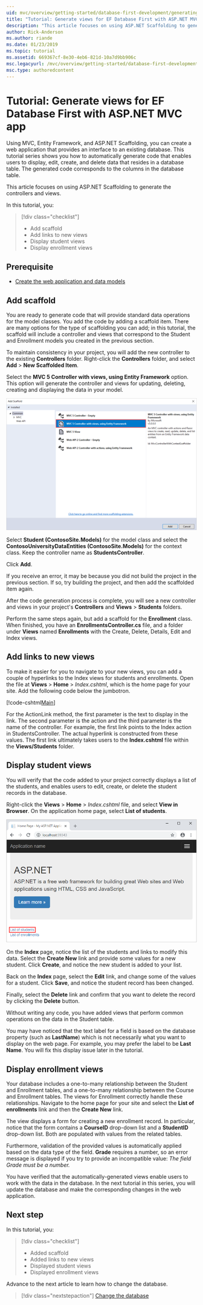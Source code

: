 ```yaml
---
uid: mvc/overview/getting-started/database-first-development/generating-views
title: "Tutorial: Generate views for EF Database First with ASP.NET MVC app"
description: "This article focuses on using ASP.NET Scaffolding to generate the controllers and views."
author: Rick-Anderson
ms.author: riande
ms.date: 01/23/2019
ms.topic: tutorial
ms.assetid: 669367cf-8e30-4eb6-821d-10a7d9bb906c
msc.legacyurl: /mvc/overview/getting-started/database-first-development/generating-views
msc.type: authoredcontent
---
```


# Tutorial: Generate views for EF Database First with ASP.NET MVC app

Using MVC, Entity Framework, and ASP.NET Scaffolding, you can create a web application that provides an interface to an existing database. This tutorial series shows you how to automatically generate code that enables users to display, edit, create, and delete data that resides in a database table. The generated code corresponds to the columns in the database table.

This article focuses on using ASP.NET Scaffolding to generate the controllers and views.

In this tutorial, you:

> [!div class="checklist"]
> * Add scaffold
> * Add links to new views
> * Display student views
> * Display enrollment views

## Prerequisite

* [Create the web application and data models](creating-the-web-application.md)

## Add scaffold

You are ready to generate code that will provide standard data operations for the model classes. You add the code by adding a scaffold item. There are many options for the type of scaffolding you can add; in this tutorial, the scaffold will include a controller and views that correspond to the Student and Enrollment models you created in the previous section.

To maintain consistency in your project, you will add the new controller to the existing **Controllers** folder. Right-click the **Controllers** folder, and select **Add** > **New Scaffolded Item**.

Select the **MVC 5 Controller with views, using Entity Framework** option. This option will generate the controller and views for updating, deleting, creating and displaying the data in your model.

![add mvc controller](generating-views/_static/image2.png)

Select **Student (ContosoSite.Models)** for the model class and select the **ContosoUniversityDataEntities (ContosoSite.Models)** for the context class. Keep the controller name as **StudentsController**.

Click **Add**.

If you receive an error, it may be because you did not build the project in the previous section. If so, try building the project, and then add the scaffolded item again.

After the code generation process is complete, you will see a new controller and views in your project's **Controllers** and **Views** > **Students** folders.


Perform the same steps again, but add a scaffold for the **Enrollment** class. When finished, you have an **EnrollmentsController.cs** file, and a folder under **Views** named **Enrollments** with the Create, Delete, Details, Edit and Index views.

## Add links to new views

To make it easier for you to navigate to your new views, you can add a couple of hyperlinks to the Index views for students and enrollments. Open the file at **Views** > **Home** > *Index.cshtml*, which is the home page for your site. Add the following code below the jumbotron.

[!code-cshtml[Main](generating-views/samples/sample1.cshtml)]

For the ActionLink method, the first parameter is the text to display in the link. The second parameter is the action and the third parameter is the name of the controller. For example, the first link points to the Index action in StudentsController. The actual hyperlink is constructed from these values. The first link ultimately takes users to the **Index.cshtml** file within the **Views/Students** folder.

## Display student views

You will verify that the code added to your project correctly displays a list of the students, and enables users to edit, create, or delete the student records in the database.

Right-click the **Views** > **Home** > *Index.cshtml* file, and select **View in Browser**. On the application home page, select **List of students**.

![](generating-views/_static/image6.png)

On the **Index** page, notice the list of the students and links to modify this data. Select the **Create New** link and provide some values for a new student. Click **Create**, and notice the new student is added to your list.

Back on the **Index** page, select the **Edit** link, and change some of the values for a student. Click **Save**, and notice the student record has been changed.

Finally, select the **Delete** link and confirm that you want to delete the record by clicking the **Delete** button.

Without writing any code, you have added views that perform common operations on the data in the Student table.

You may have noticed that the text label for a field is based on the database property (such as **LastName**) which is not necessarily what you want to display on the web page. For example, you may prefer the label to be **Last Name**. You will fix this display issue later in the tutorial.

## Display enrollment views

Your database includes a one-to-many relationship between the Student and Enrollment tables, and a one-to-many relationship between the Course and Enrollment tables. The views for Enrollment correctly handle these relationships. Navigate to the home page for your site and select the **List of enrollments** link and then the **Create New** link.

The view displays a form for creating a new enrollment record. In particular, notice that the form contains a **CourseID** drop-down list and a **StudentID** drop-down list. Both are populated with values from the related tables.

Furthermore, validation of the provided values is automatically applied based on the data type of the field. **Grade** requires a number, so an error message is displayed if you try to provide an incompatible value: *The field Grade must be a number.*

You have verified that the automatically-generated views enable users to work with the data in the database. In the next tutorial in this series, you will update the database and make the corresponding changes in the web application.

## Next step

In this tutorial, you:

> [!div class="checklist"]
> * Added scaffold
> * Added links to new views
> * Displayed student views
> * Displayed enrollment views

Advance to the next article to learn how to change the database.
> [!div class="nextstepaction"]
> [Change the database](changing-the-database.md)
